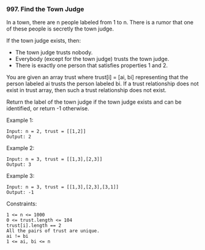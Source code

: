 ### 997. Find the Town Judge

In a town, there are n people labeled from 1 to n. There is a rumor that one of these people is secretly the town judge.

If the town judge exists, then:

*    The town judge trusts nobody.
*    Everybody (except for the town judge) trusts the town judge.
*    There is exactly one person that satisfies properties 1 and 2.

You are given an array trust where trust[i] = [ai, bi] representing that the person labeled ai trusts the person labeled bi. If a trust relationship does not exist in trust array, then such a trust relationship does not exist.

Return the label of the town judge if the town judge exists and can be identified, or return -1 otherwise.



Example 1:

    Input: n = 2, trust = [[1,2]]
    Output: 2

Example 2:

    Input: n = 3, trust = [[1,3],[2,3]]
    Output: 3

Example 3:

    Input: n = 3, trust = [[1,3],[2,3],[3,1]]
    Output: -1



Constraints:

    1 <= n <= 1000
    0 <= trust.length <= 104
    trust[i].length == 2
    All the pairs of trust are unique.
    ai != bi
    1 <= ai, bi <= n
